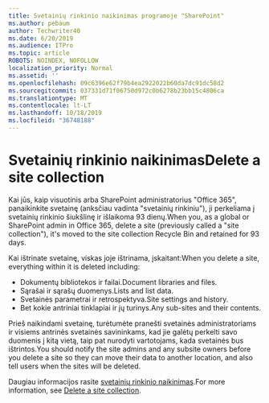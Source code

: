 ```yaml
---
title: Svetainių rinkinio naikinimas programoje "SharePoint"
ms.author: pebaum
author: Techwriter40
ms.date: 6/20/2019
ms.audience: ITPro
ms.topic: article
ROBOTS: NOINDEX, NOFOLLOW
localization_priority: Normal
ms.assetid: ''
ms.openlocfilehash: 09c6396e62f79b4ea2922022b60da7dc91dc58d2
ms.sourcegitcommit: 037331d71f06750d972c0b6278b23bb15c4806ca
ms.translationtype: MT
ms.contentlocale: lt-LT
ms.lasthandoff: 10/18/2019
ms.locfileid: "36748188"
---
```

# <a name="delete-a-site-collection"></a><span data-ttu-id="c6fd5-102">Svetainių rinkinio naikinimas</span><span class="sxs-lookup"><span data-stu-id="c6fd5-102">Delete a site collection</span></span>

<span data-ttu-id="c6fd5-103">Kai jūs, kaip visuotinis arba SharePoint administratorius "Office 365", panaikinkite svetainę (anksčiau vadinta "svetainių rinkiniu"), ji perkeliama į svetainių rinkinio šiukšlinę ir išlaikoma 93 dienų.</span><span class="sxs-lookup"><span data-stu-id="c6fd5-103">When you, as a global or SharePoint admin in Office 365, delete a site (previously called a "site collection"), it's moved to the site collection Recycle Bin and retained for 93 days.</span></span> 

<span data-ttu-id="c6fd5-104">Kai ištrinate svetainę, viskas joje ištrinama, įskaitant:</span><span class="sxs-lookup"><span data-stu-id="c6fd5-104">When you delete a site, everything within it is deleted including:</span></span>

- <span data-ttu-id="c6fd5-105">Dokumentų bibliotekos ir failai.</span><span class="sxs-lookup"><span data-stu-id="c6fd5-105">Document libraries and files.</span></span>
- <span data-ttu-id="c6fd5-106">Sąrašai ir sąrašų duomenys.</span><span class="sxs-lookup"><span data-stu-id="c6fd5-106">Lists and list data.</span></span>
- <span data-ttu-id="c6fd5-107">Svetainės parametrai ir retrospektyva.</span><span class="sxs-lookup"><span data-stu-id="c6fd5-107">Site settings and history.</span></span>
- <span data-ttu-id="c6fd5-108">Bet kokie antriniai tinklapiai ir jų turinys.</span><span class="sxs-lookup"><span data-stu-id="c6fd5-108">Any sub-sites and their contents.</span></span>

<span data-ttu-id="c6fd5-109">Prieš naikindami svetainę, turėtumėte pranešti svetainės administratoriams ir visiems antrinės svetainės savininkams, kad jie galėtų perkelti savo duomenis į kitą vietą, taip pat nurodyti vartotojams, kada svetainės bus ištrintos.</span><span class="sxs-lookup"><span data-stu-id="c6fd5-109">You should notify the site admins and any subsite owners before you delete a site so they can move their data to another location, and also tell users when the sites will be deleted.</span></span> 

<span data-ttu-id="c6fd5-110">Daugiau informacijos rasite [svetainių rinkinio naikinimas](https://docs.microsoft.com/sharepoint/delete-site-collection).</span><span class="sxs-lookup"><span data-stu-id="c6fd5-110">For more information, see [Delete a site collection](https://docs.microsoft.com/sharepoint/delete-site-collection).</span></span> 